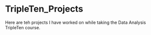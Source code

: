 # TripleTen_Projects
Here are teh projects I have worked on while taking the Data Analysis TripleTen course.
